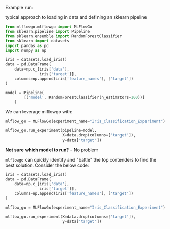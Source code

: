 Example run:

typical approach to loading in data and defining an sklearn pipeline
``` python
from mlflowgo.mlflowgo import MLFlowGo
from sklearn.pipeline import Pipeline
from sklearn.ensemble import RandomForestClassifier
from sklearn import datasets
import pandas as pd
import numpy as np

iris = datasets.load_iris()
data = pd.DataFrame(
    data=np.c_[iris['data'],
               iris['target']],
    columns=np.append(iris['feature_names'], ['target'])
)

model = Pipeline(
        [('model', RandomForestClassifier(n_estimators=100))]
    )
```

We can leverage mlflowgo with:
``` python
mlflow_go = MLFlowGo(experiment_name="Iris_Classification_Experiment")

mlflow_go.run_experiment(pipeline=model,
                         X=data.drop(columns=['target']),
                         y=data['target'])
```

**Not sure which model to run?** - No problem

`mlflowgo` can quickly identify and "battle" the top contenders to find the best solution. Consider the below code:

``` python
iris = datasets.load_iris()
data = pd.DataFrame(
    data=np.c_[iris['data'],
               iris['target']],
    columns=np.append(iris['feature_names'], ['target'])
)

mlflow_go = MLFlowGo(experiment_name="Iris_Classification_Experiment")

mlflow_go.run_experiment(X=data.drop(columns=['target']),
                         y=data['target'])
```